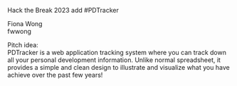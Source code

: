 Hack the Break 2023 
add
#PDTracker 

Fiona Wong  
fwwong

Pitch idea: <br>
PDTracker is a web application tracking system where you can track down all your personal development information. Unlike normal spreadsheet, it provides a simple and clean design to illustrate and visualize what you have achieve over the past few years!
